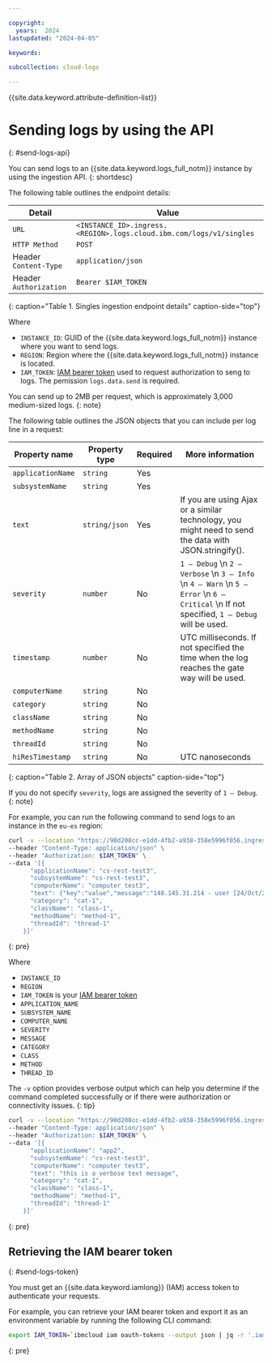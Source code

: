 ```yaml
---

copyright:
  years:  2024
lastupdated: "2024-04-05"

keywords:

subcollection: cloud-logs

---
```


{{site.data.keyword.attribute-definition-list}}



#  Sending logs by using the API
{: #send-logs-api}

You can send logs to an {{site.data.keyword.logs_full_notm}} instance by using the ingestion API.
{: shortdesc}

The following table outlines the endpoint details:

| Detail         | Value |
|----------------|-------|
| `URL`          | `<INSTANCE_ID>.ingress.<REGION>.logs.cloud.ibm.com/logs/v1/singles` |
| `HTTP Method`  | `POST` |
| Header `Content-Type` | `application/json`|
| Header `Authorization` | `Bearer $IAM_TOKEN` |
{: caption="Table 1. Singles ingestion endpoint details" caption-side="top"}

Where

- `INSTANCE_ID`: GUID of the {{site.data.keyword.logs_full_notm}} instance where you want to send logs.
- `REGION`: Region where the {{site.data.keyword.logs_full_notm}} instance is located.
- `IAM_TOKEN`: [IAM bearer token](#send-logs-token) used to request authorization to seng to logs. The pemission `logs.data.send` is required.


You can send up to 2MB per request, which is approximately 3,000 medium-sized logs.
{: note}

The following table outlines the JSON objects that you can include per log line in a request:


| Property name      | Property type |  Required	 | More information |
|--------------------|---------------|---------------|-----------|
| `applicationName`	 | `string`	     | Yes         | |
| `subsystemName`    | `string`      | Yes         | |
| `text`             | `string/json` | Yes         | If you are using Ajax or a similar technology, you might need to send the data with JSON.stringify(). |
| `severity`         | `number`	     |  No             | `1 – Debug`  \n `2 – Verbose`  \n `3 – Info`  \n `4 – Warn`  \n `5 – Error`  \n `6 – Critical`  \n If not specified, `1 – Debug` will be used.  |
| `timestamp`        | `number`	     | No              | UTC milliseconds. If not specified the time when the log reaches the gate way will be used. |
| `computerName`     | `string`	     | No              | |
| `category`         | `string`      | No              | |
| `className`        | `string`      | No              | |
| `methodName`	     | `string`      | No              | |
| `threadId`         | `string`	     | No              | |
| `hiResTimestamp`   | `string`      | No              | UTC nanoseconds |
{: caption="Table 2. Array of JSON objects" caption-side="top"}

If you do not specify `severity`, logs are assigned the severity of `1 – Debug`.
{: note}


For example, you can run the following command to send logs to an instance in the `eu-es` region:

```sh
curl -v --location "https://90d208cc-e1dd-4fb2-a938-358e5996f056.ingress.eu-es.logs.cloud.ibm.com/logs/v1/singles" \
--header "Content-Type: application/json" \
--header "Authorization: $IAM_TOKEN" \
--data '[{
      "applicationName": "cs-rest-test3",
      "subsystemName": "cs-rest-test3",
      "computerName": "computer test3",
      "text": {"key":"value","message":"148.145.31.214 - user [24/Oct/2023:15:54:46 +0000] \"PATCH /maximized/Triple-buffered_Managed/core.hmtl HTTP/1.1\" 400 7074 1.666 \"-\" \"Mozilla/5.0 (Macintosh; PPC Mac OS X 10_6_4 rv:6.0) Gecko/1929-02-10 Firefox/37.0\" \"-\"","countryme":"Italy"},
      "category": "cat-1",
      "className": "class-1",
      "methodName": "method-1",
      "threadId": "thread-1"
    }]'
```
{: pre}



Where

- `INSTANCE_ID`
- `REGION`
- `IAM_TOKEN` is your [IAM bearer token](#send-logs-token)
- `APPLICATION_NAME`
- `SUBSYSTEM_NAME`
- `COMPUTER_NAME`
- `SEVERITY`
- `MESSAGE`
- `CATEGORY`
- `CLASS`
- `METHOD`
- `THREAD_ID`


The `-v` option provides verbose output which can help you determine if the command completed successfully or if there were authorization or connectivity issues.
{: tip}



```sh
curl -v --location "https://90d208cc-e1dd-4fb2-a938-358e5996f056.ingress.eu-es.logs.cloud.ibm.com/logs/v1/singles" \
--header "Content-Type: application/json" \
--header "Authorization: $IAM_TOKEN" \
--data '[{
      "applicationName": "app2",
      "subsystemName": "cs-rest-test3",
      "computerName": "computer test3",
      "text": "this is a verbose text message",
      "category": "cat-1",
      "className": "class-1",
      "methodName": "method-1",
      "threadId": "thread-1"
    }]'

```
{: pre}

## Retrieving the IAM bearer token
{: #send-logs-token}


You must get an {{site.data.keyword.iamlong}} (IAM) access token to authenticate your requests.

For example, you can retrieve your IAM bearer token and export it as an environment variable by running the following CLI command:

```sh
export IAM_TOKEN=`ibmcloud iam oauth-tokens --output json | jq -r '.iam_token'`
```
{: pre}
